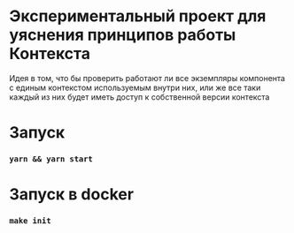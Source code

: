 # Экспериментальный проект для уяснения принципов работы Контекста 

Идея в том, что бы проверить работают ли все экземпляры компонента с единым контекстом используемым внутри них, или же все таки каждый из них будет иметь доступ к собственной версии контекста  


# Запуск

### `yarn && yarn start`

# Запуск в docker

### `make init`
